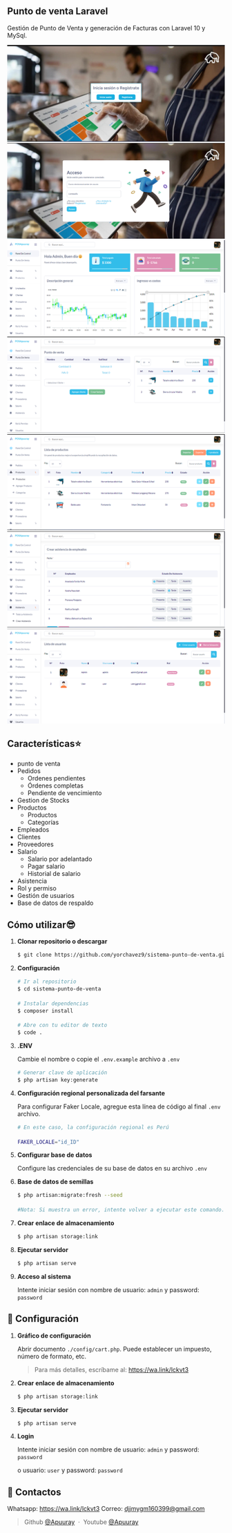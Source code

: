 ## Punto de venta Laravel

Gestión de Punto de Venta y generación de Facturas con Laravel 10 y MySql.

![Inicio del sistema](./public/capturas/01.png)
![Login](./public/capturas/02.png)
![Dashboard](./public/capturas/03.png)
![PUnto de venta](./public/capturas/04.png)
![productos](./public/capturas/05.png)
![asistencia](./public/capturas/06.png)
![Usuarios](./public/capturas/07.png)

## Características⭐
- punto de venta
- Pedidos
  - Ordenes pendientes
  - Órdenes completas
  - Pendiente de vencimiento
- Gestion de Stocks
- Productos
  - Productos
  - Categorías
- Empleados
- Clientes
- Proveedores
- Salario
  - Salario por adelantado
  - Pagar salario
  - Historial de salario
- Asistencia
- Rol y permiso
- Gestión de usuarios
- Base de datos de respaldo

## Cómo utilizar😎

1.  **Clonar repositorio o descargar**

    ```bash
    $ git clone https://github.com/yorchavez9/sistema-punto-de-venta.git
    ```
1. **Configuración**
    ```bash
    # Ir al repositorio
    $ cd sistema-punto-de-venta

    # Instalar dependencias
    $ composer install

    # Abre con tu editor de texto
    $ code .
    ```
1. **.ENV**

    Cambie el nombre o copie el `.env.example` archivo a `.env`
    ```bash
    # Generar clave de aplicación
    $ php artisan key:generate
    ```
1. **Configuración regional personalizada del farsante**

    Para configurar Faker Locale, agregue esta línea de código al final `.env` archivo.
    ```bash
    # En este caso, la configuración regional es Perú

    FAKER_LOCALE="id_ID"
    ```

1. **Configurar base de datos**

    Configure las credenciales de su base de datos en su archivo `.env`

1. **Base de datos de semillas**
    ```bash
    $ php artisan:migrate:fresh --seed

    #Nota: Si muestra un error, intente volver a ejecutar este comando.
    ```
1. **Crear enlace de almacenamiento**

    ```bash
    $ php artisan storage:link
    ```
1. **Ejecutar servidor**

    ```bash
    $ php artisan serve
    ```
1. **Acceso al sistema**

    Intente iniciar sesión con nombre de usuario: `admin` y password: `password`

## 🚀 Configuración
1. **Gráfico de configuración**

    Abrir documento `./config/cart.php`. Puede establecer un impuesto, número de formato, etc.
    > Para más detalles, escríbame al: https://wa.link/lckvt3

1. **Crear enlace de almacenamiento**

    ```bash
    $ php artisan storage:link
    ```
1. **Ejecutar servidor**

    ```bash
    $ php artisan serve
    ```
1. **Login**

    Intente iniciar sesión con nombre de usuario: `admin` y password: `password`

    o usuario: `user` y password: `password`

## 📝 Contactos

Whatsapp: https://wa.link/lckvt3
Correo: djjmygm160399@gmail.com


> Github [@Apuuray](https://github.com/yorchavez9) &nbsp;&middot;&nbsp;
> Youtube [@Apuuray](https://youtube.com/@apuuray6483?si=jO7rK7gU8AWzAnXW)

